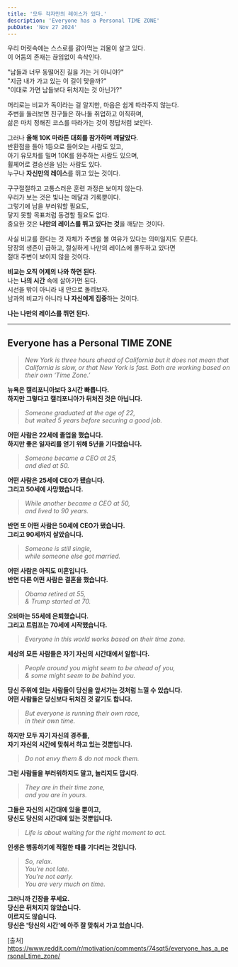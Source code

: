 ```yaml
---
title: '모두 각자만의 레이스가 있다.'
description: 'Everyone has a Personal TIME ZONE'
pubDate: 'Nov 27 2024'
---
```


우리 머릿속에는 스스로를 갉아먹는 괴물이 살고 있다.  
이 어둠의 존재는 끊임없이 속삭인다.

"남들과 너무 동떨어진 길을 가는 거 아니야?"  
"지금 내가 가고 있는 이 길이 맞을까?"  
"이대로 가면 남들보다 뒤처지는 것 아닌가?"

머리로는 비교가 독이라는 걸 알지만, 마음은 쉽게 따라주지 않는다.  
주변을 둘러보면 친구들은 하나둘 취업하고 이직하며,  
삶은 마치 정해진 코스를 따라가는 것이 정답처럼 보인다.

그러나 **올해 10K 마라톤 대회를 참가하며 깨달았다**.  
반환점을 돌아 1등으로 들어오는 사람도 있고,  
아기 유모차를 밀며 10K를 완주하는 사람도 있으며,  
휠체어로 결승선을 넘는 사람도 있다.  
누구나 **자신만의 레이스**를 뛰고 있는 것이다.

구구절절하고 고통스러운 훈련 과정은 보이지 않는다.  
우리가 보는 것은 빛나는 메달과 기록뿐이다.  
그렇기에 남을 부러워할 필요도,  
닿지 못할 목표처럼 동경할 필요도 없다.  
중요한 것은 **나만의 레이스를 뛰고 있다는 것**을 깨닫는 것이다.

사실 비교를 한다는 것 자체가 주변을 볼 여유가 있다는 의미일지도 모른다.  
당장의 생존이 급하고, 절실하게 나만의 레이스에 몰두하고 있다면  
절대 주변이 보이지 않을 것이다.

**비교는 오직 어제의 나와 하면 된다**.    
나는 **나의 시간** 속에 살아가면 된다.  
시선을 밖이 아니라 내 안으로 돌려보자.  
남과의 비교가 아니라 **나 자신에게 집중**하는 것이다.  

**나는 나만의 레이스를 뛰면 된다.**

---



## Everyone has a Personal TIME ZONE
> *New York is three hours ahead of California but it does not mean that California is slow, or that New York is fast. Both are working based on their own ‘Time Zone.’*

**뉴욕은 캘리포니아보다 3시간 빠릅니다.**  
**하지만 그렇다고 캘리포니아가 뒤처진 것은 아닙니다.**

> *Someone graduated at the age of 22,*  
> *but waited 5 years before securing a good job.*

**어떤 사람은 22세에 졸업을 했습니다.**  
**하지만 좋은 일자리를 얻기 위해 5년을 기다렸습니다.**

> *Someone became a CEO at 25,*  
> *and died at 50.*

**어떤 사람은 25세에 CEO가 됐습니다.**  
**그리고 50세에 사망했습니다.**

> *While another became a CEO at 50,*  
> *and lived to 90 years.*

**반면 또 어떤 사람은 50세에 CEO가 됐습니다.**  
**그리고 90세까지 살았습니다.**


> *Someone is still single,*  
> *while someone else got married.*

**어떤 사람은 아직도 미혼입니다.**  
**반면 다른 어떤 사람은 결혼을 했습니다.**


> *Obama retired at 55,*  
> *& Trump started at 70.*

**오바마는 55세에 은퇴했습니다.**  
**그리고 트럼프는 70세에 시작했습니다.**


>*Everyone in this world works based on their time zone.*  

**세상의 모든 사람들은 자기 자신의 시간대에서 일합니다.**

> *People around you might seem to be ahead of you,*  
> *& some might seem to be behind you.*

**당신 주위에 있는 사람들이 당신을 앞서가는 것처럼 느낄 수 있습니다.**  
**어떤 사람들은 당신보다 뒤처진 것 같기도 합니다.**

> *But everyone is running their own race,*  
> *in their own time.*

**하지만 모두 자기 자신의 경주를,**  
**자기 자신의 시간에 맞춰서 하고 있는 것뿐입니다.**

>*Do not envy them & do not mock them.*

**그런 사람들을 부러워하지도 말고, 놀리지도 맙시다.**


> *They are in their time zone,*  
> *and you are in yours.*

**그들은 자신의 시간대에 있을 뿐이고,**  
**당신도 당신의 시간대에 있는 것뿐입니다.**

>*Life is about waiting for the right moment to act.*

**인생은 행동하기에 적절한 때를 기다리는 것입니다.**

> *So, relax.*  
> *You’re not late.*  
> *You’re not early.*  
> *You are very much on time.*

**그러니까 긴장을 푸세요.**  
**당신은 뒤처지지 않았습니다.**  
**이르지도 않습니다.**  
**당신은 '당신의 시간'에 아주 잘 맞춰서 가고 있습니다.**

[출처]
https://www.reddit.com/r/motivation/comments/74sqt5/everyone_has_a_personal_time_zone/
